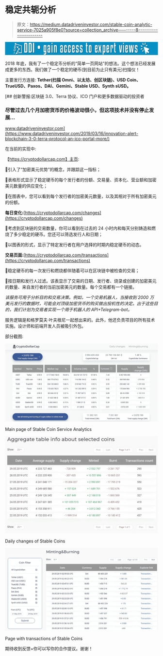 # 稳定共轭分析

> 原文：<https://medium.datadriveninvestor.com/stable-coin-analytic-service-7025a905f8e0?source=collection_archive---------8----------------------->

[![](img/2cf94fe343a138d194b6997dde1ed7b0.png)](http://www.track.datadriveninvestor.com/1B9E)

2018 年底，我有了一个稳定币分析的“简单一页网站”的想法。这个想法已经发展成更多的东西。我们做了一个稳定的硬币(到目前为止只有美元)扫描仪！

主要发行方连接: **Tether(扫描 Omni、以太坊、创区块链)、USD Coin、TrueUSD、Paxos、DAI、Gemini、Stable USD、Synth sUSD。**

[](https://www.datadriveninvestor.com/2019/03/16/innovation-alert-blockchain-3-0-terra-protocol-an-ico-portal-more/) [## 创新警报:区块链 3.0、Terra 协议、ICO 门户和更多数据驱动的投资者

### 尽管过去几个月加密货币的价格波动很小，但这项技术并没有停止发展…

www.datadriveninvestor.com](https://www.datadriveninvestor.com/2019/03/16/innovation-alert-blockchain-3-0-terra-protocol-an-ico-portal-more/) 

在当前的实现中:

【https://cryptodollarcap.com】主页:

🔸引入了“加密美元优势”的概念，并跟踪这一指标；

🔸表格形式显示了稳定硬币的每个发行者的份额、交易量、资本化、营业额和加密美元数量的供应变化；

🔸在图表中，您可以看到每个发行者的加密美元数量，以及其相对于所有加密美元的份额。

**每日变化:**[https://cryptodollarcap.com/changes](https://cryptodollarcap.com/changes)

🔸考虑到区块链的交易数量，你可以看到在过去的 24 小时内和每天分别铸造和燃烧了多少稳定的硬币。您还可以筛选发行人和日期；

🔸以图表的形式，显示了特定发行者在用户选择的时期内稳定硬币的动态。

**交易页面:**[https://cryptodollarcap.com/transactions](https://cryptodollarcap.com/transactions)

🔸稳定硬币的每一次发行和燃烧都伴随着可以在区块链中被检查的交易；

🔸按日期和发行人过滤。该表显示了交易的日期、发行者、烧录或创建的加密美元的数量、来自发行者的当前加密美元的数量。每个交易都有一个链接。

*该服务可用于分析目的和交易决策。例如，一个交易机器人，当接收到 2000 万美元发行的数据时，可能会对顶级加密货币的购买做出投机性的决定。出于这些目的，我们计划为交易者实现一个用于机器人的 API+Telegram-bot。*

服务逻辑是和格罗莫夫·叶夫根尼一起想出来的。此外，他还负责项目的所有技术实施。设计师和前端开发人员被吸引外包。

部分截图:

![](img/a23480824a21e52c0534e8eb42270317.png)

Main page of Stable Coin Service Analytics

![](img/cbd14ac2465ffe67b5b1d612a6b66eee.png)

Daily changes of Stable Coins

![](img/335d658768839a1cdb977a253bbfc40a.png)

Page with transactions of Stable Coins

期待收到反馈+你可以写你的合作提议。谢谢！